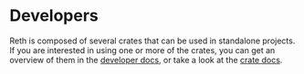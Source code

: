 # Developers

Reth is composed of several crates that can be used in standalone projects. If you are interested in using one or more of the crates, you can get an overview of them in the [developer docs](https://github.com/paradigmxyz/reth/tree/main/docs), or take a look at the [crate docs](https://paradigmxyz.github.io/reth/docs).
